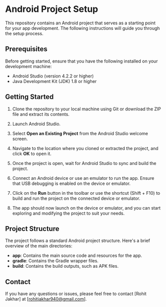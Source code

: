 # Android Project Setup

This repository contains an Android project that serves as a starting point for your app development. The following instructions will guide you through the setup process.

## Prerequisites

Before getting started, ensure that you have the following installed on your development machine:

- Android Studio (version 4.2.2  or higher)
- Java Development Kit (JDK) 1.8 or higher

## Getting Started

1. Clone the repository to your local machine using Git or download the ZIP file and extract its contents.

2. Launch Android Studio.

3. Select **Open an Existing Project** from the Android Studio welcome screen.

4. Navigate to the location where you cloned or extracted the project, and click **OK** to open it.

5. Once the project is open, wait for Android Studio to sync and build the project.

6. Connect an Android device or use an emulator to run the app. Ensure that USB debugging is enabled on the device or emulator.

7. Click on the **Run** button in the toolbar or use the shortcut (Shift + F10) to build and run the project on the connected device or emulator.

8. The app should now launch on the device or emulator, and you can start exploring and modifying the project to suit your needs.

## Project Structure

The project follows a standard Android project structure. Here's a brief overview of the main directories:

- **app**: Contains the main source code and resources for the app.
- **gradle**: Contains the Gradle wrapper files.
- **build**: Contains the build outputs, such as APK files.

## Contact

If you have any questions or issues, please feel free to contact [Rohit Jakhar] at [rohitjakhar940@gmail.com].
